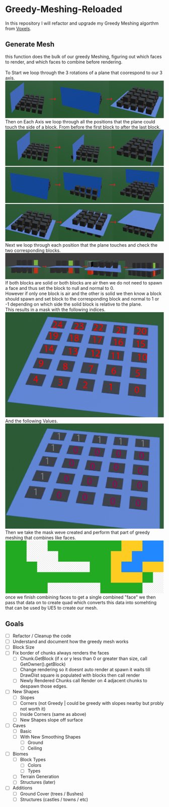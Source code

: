 # Greedy-Meshing-Reloaded
In this repository I will refactor and upgrade my Greedy Meshing algorthm from [Voxels](https://github.com/gilchristb78/Voxel).

## Generate Mesh
this function does the bulk of our greedy Meshing, figuring out which faces to render, and which faces to combine before rendering. <br><br>
To Start we loop through the 3 rotations of a plane that coorespond to our 3 axis. <br>
![3 Axis Photo](https://github.com/gilchristb78/Greedy-Meshing-Reloaded/blob/main/GreedyMeshCapture/CaptureGreedyAxis.PNG)<br>
Then on Each Axis we loop through all the positions that the plane could touch the side of a block. From before the first block to after the last block. <br>
![X Axis Plane Traversing](https://github.com/gilchristb78/Greedy-Meshing-Reloaded/blob/main/GreedyMeshCapture/CaptureGreedyAxisX.PNG)<br>
![Y Axis Plane Traversing](https://github.com/gilchristb78/Greedy-Meshing-Reloaded/blob/main/GreedyMeshCapture/CaptureGreedyAxisY.PNG)<br>
![Z Axis Plane Traversing](https://github.com/gilchristb78/Greedy-Meshing-Reloaded/blob/main/GreedyMeshCapture/CaptureGreedyAxisZ.PNG)<br>
Next we loop through each position that the plane touches and check the two corresponding blocks. <br>
![Z Axis Plane Block Checking](https://github.com/gilchristb78/Greedy-Meshing-Reloaded/blob/main/GreedyMeshCapture/CaptureGreedyAxisZChecks.PNG) <br>
If both blocks are solid or both blocks are air then we do not need to spawn a face and thus set the block to null and normal to 0. <br>
However if only one block is air and the other is solid we then know a block should spawn and set block to the corresponding block and normal to 1 or -1 depending on which side the solid block is relative to the plane. <br>
This results in a mask with the following indices.<br>
![Mask Indices](https://github.com/gilchristb78/Greedy-Meshing-Reloaded/blob/main/GreedyMeshCapture/CaptureGreedyMask.PNG) <br>
And the following Values. <br>
![Mask Values](https://github.com/gilchristb78/Greedy-Meshing-Reloaded/blob/main/GreedyMeshCapture/CaptureGreedyMaskValues.PNG) <br>
Then we take the mask weve created and perform that part of greedy meshing that combines like faces. <br>
![Greedy Meshing Animation](https://github.com/gilchristb78/Voxel/blob/main/ReadmeImages/greedy_anim.svg) <br>
once we finish combining faces to get a single combined "face" we then pass that data on to create quad which converts this data into somehting that can be used by UE5 to create our mesh. <br>


## Goals

- [ ] Refactor / Cleanup the code
- [ ] Understand and document how the greedy mesh works
- [ ] Block Size
- [ ] Fix border of chunks always renders the faces
  - [ ] Chunk.GetBlock (if x or y less than 0 or greater than size, call GetOwner().getBlock)
  - [ ] Change rendering so it doesnt auto render at spawn it waits till DrawDist square is populated with blocks then call render
  - [ ] Newly Rendered Chunks call Render on 4 adjacent chunks to despawn those edges.
- [ ] New Shapes
  - [ ] Slopes
  - [ ] Corners (not Greedy | could be greedy with slopes nearby but probly not worth it)
  - [ ] Inside Corners (same as above)
  - [ ] New Shapes slope off surface
- [ ] Caves
  - [ ] Basic
  - [ ] With New Smoothing Shapes
    - [ ] Ground
    - [ ] Ceiling
- [ ] Biomes
  - [ ] Block Types
    - [ ] Colors
    - [ ] Types
  - [ ] Terrain Generation
  - [ ] Structures (later)
- [ ] Additions
  - [ ] Ground Cover (trees / Bushes)
  - [ ] Structures (castles / towns / etc)
